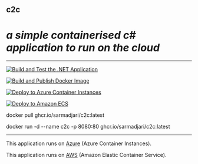 ## c2c

# _a simple containerised c# application to run on the cloud_
---

[![Build and Test the .NET Application](https://github.com/sarmadjari/c2c/actions/workflows/test_build_dotnet.yml/badge.svg?branch=main)](https://github.com/sarmadjari/c2c/actions/workflows/test_build_dotnet.yml)

[![Build and Publish Docker Image](https://github.com/sarmadjari/c2c/actions/workflows/publish_docker_image.yml/badge.svg)](https://github.com/sarmadjari/c2c/actions/workflows/publish_docker_image.yml)

[![Deploy to Azure Container Instances](https://github.com/sarmadjari/c2c/actions/workflows/deploy_to_azure.yml/badge.svg)](https://github.com/sarmadjari/c2c/actions/workflows/deploy_to_azure.yml)

[![Deploy to Amazon ECS](https://github.com/sarmadjari/c2c/actions/workflows/deploy_to_aws.yml/badge.svg)](https://github.com/sarmadjari/c2c/actions/workflows/deploy_to_aws.yml)


docker pull ghcr.io/sarmadjari/c2c:latest

docker run -d --name c2c -p 8080:80 ghcr.io/sarmadjari/c2c:latest

---

This application runs on [Azure] (Azure Container Instances).

This application runs on [AWS] (Amazon Elastic Container Service).


[Azure]: http://c2c.az.sarmad.cloud/
[AWS]: http://c2c.aws.sarmad.cloud/
